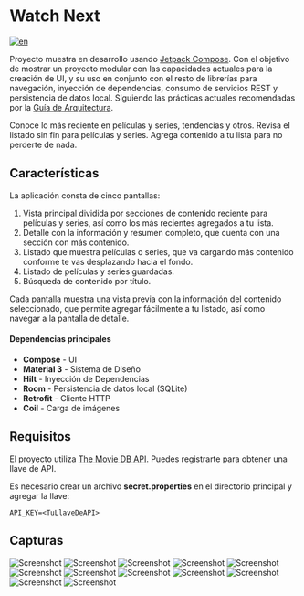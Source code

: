 # Watch Next
[![en](https://img.shields.io/badge/lang-en-red.svg)](https://github.com/Shadowsvl/Watch-Next/blob/develop/README.en.md)

Proyecto muestra en desarrollo usando [Jetpack Compose](https://developer.android.com/jetpack/compose). Con el objetivo de mostrar un proyecto modular con las capacidades actuales para la creación de UI, y su uso en conjunto con el resto de librerías para navegación, inyección de dependencias, consumo de servicios REST y persistencia de datos local. Siguiendo las prácticas actuales recomendadas por la [Guía de Arquitectura](https://developer.android.com/topic/architecture).

Conoce lo más reciente en películas y series, tendencias y otros.
Revisa el listado sin fin para películas y series.
Agrega contenido a tu lista para no perderte de nada.

## Características

La aplicación consta de cinco pantallas:
1. Vista principal dividida por secciones de contenido reciente para películas y series, así como los más recientes agregados a tu lista.
2. Detalle con la información y resumen completo, que cuenta con una sección con más contenido.
3. Listado que muestra películas o series, que va cargando más contenido conforme te vas desplazando hacia el fondo.
4. Listado de películas y series guardadas.
5. Búsqueda de contenido por título.

Cada pantalla muestra una vista previa con la información del contenido seleccionado, que permite agregar fácilmente a tu listado, así como navegar a la pantalla de detalle.

#### Dependencias principales
* **Compose** - UI
* **Material 3** - Sistema de Diseño
* **Hilt** - Inyección de Dependencias
* **Room** - Persistencia de datos local (SQLite)
* **Retrofit** - Cliente HTTP
* **Coil** - Carga de imágenes

## Requisitos

El proyecto utiliza [The Movie DB API](https://www.themoviedb.org/documentation/api). Puedes registrarte para obtener una llave de API.

Es necesario crear un archivo **secret.properties** en el directorio principal y agregar la llave:

`API_KEY=<TuLlaveDeAPI>`

## Capturas

<img src="https://drive.google.com/uc?id=1P0x4d0H7oy7gxZJ14kJLDo3sBlOGt0wD" alt="Screenshot">
<img src="https://drive.google.com/uc?id=1lCtLq7Il52dde460HJ_-gJbrIBc4DDSl" alt="Screenshot">
<img src="https://drive.google.com/uc?id=1PPvJL9-cxYQ9GL-nOvZrXpaIxT2GapX3" alt="Screenshot">
<img src="https://drive.google.com/uc?id=1a2HYysYruph4XJ4DzdRyJhMy2Z4PWZSw" alt="Screenshot">
<img src="https://drive.google.com/uc?id=1C4B1mHWnGgUNCiAi2C_ojEhsTXR71gaV" alt="Screenshot">
<img src="https://drive.google.com/uc?id=1r3PHiMG7jKghlzxG2_8sH2pixniq72Bi" alt="Screenshot">
<img src="https://drive.google.com/uc?id=1AF2wLoITkIsQgWJn2KdxbQZ5KYGJYhDg" alt="Screenshot">
<img src="https://drive.google.com/uc?id=1ThuPaKN6xOl8c-rP9y7SvpGTJNDSetUj" alt="Screenshot">
<img src="https://drive.google.com/uc?id=1u82nS_7dmKFcwIx_8hFDO1RKhYVo_3Sg" alt="Screenshot">
<img src="https://drive.google.com/uc?id=1P1bAmMRrtZsHtM4e3LoJIsb8FLevBfzk" alt="Screenshot">
<img src="https://drive.google.com/uc?id=1G_xbx7Wuo611G5VDIqIM9zdT3589LMVQ" alt="Screenshot">
<img src="https://drive.google.com/uc?id=1wmcI3r-VOb7J3ei_DqzQxMeNWRzCW407" alt="Screenshot">